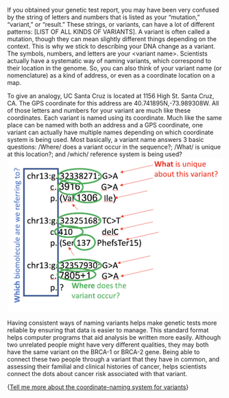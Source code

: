 If you obtained your genetic test report, you may have been very confused by the string of letters and numbers that is listed as your “mutation,” “variant,” or “result.” These strings, or variants, can have a lot of different patterns: \[LIST OF ALL KINDS OF VARIANTS\]. A variant is often called a mutation, though they can mean slightly different things depending on the context. This is why we stick to describing your DNA change as a variant. The symbols, numbers, and letters are your &lt;variant name&gt;. Scientists actually have a systematic way of naming variants, which correspond to their location in the genome. So, you can also think of your variant name \(or nomenclature\) as a kind of address, or even as a coordinate location on a map.

To give an analogy, UC Santa Cruz is located at 1156 High St. Santa Cruz, CA. The GPS coordinate for this address are 40.741895N,-73.989308W. All of those letters and numbers for your variant are much like these coordinates. Each variant is named using its coordinate. Much like the same place can be named with both an address and a GPS coordinate, one variant can actually have multiple names depending on which coordinate system is being used. Most basically, a variant name answers 3 basic questions: /Where/ does a variant occur in the sequence?; /What/ is unique at this location?; and /which/ reference system is being used?![](/assets/WhichReferOverview.png)

Having consistent ways of naming variants helps make genetic tests more reliable by ensuring that data is easier to manage. This standard format helps computer programs that aid analysis be written more easily. Although two unrelated people might have very different qualities, they may both have the same variant on the BRCA-1 or BRCA-2 gene. Being able to connect these two people through a variant that they have in common, and assessing their familial and clinical histories of cancer, helps scientists connect the dots about cancer risk associated with that variant.

{[Tell me more about the coordinate-naming system for variants](/what-do-all-of-those-symbols-numbers-and-letters-in-my-variant-name-mean/tell-me-more-about-the-coordinate-naming-systems-for-variants.md)}

